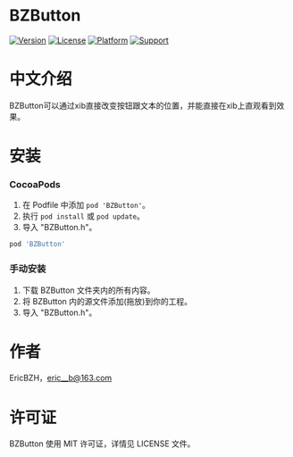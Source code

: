 # BZButton

[![Version](https://img.shields.io/cocoapods/v/BZButton.svg?style=flat)](https://cocoapods.org/pods/BZButton)
[![License](https://img.shields.io/cocoapods/l/BZButton.svg?style=flat)](https://cocoapods.org/pods/BZButton)
[![Platform](https://img.shields.io/cocoapods/p/BZButton.svg?style=flat)](https://cocoapods.org/pods/BZButton)
[![Support](https://img.shields.io/badge/support-iOS%208%2B%20-blue.svg?style=flat)](https://www.apple.com/nl/ios/)

中文介绍
==============
BZButton可以通过xib直接改变按钮跟文本的位置，并能直接在xib上直观看到效果。<br/>

安装
==============

### CocoaPods

1. 在 Podfile 中添加  `pod 'BZButton'`。
2. 执行 `pod install` 或 `pod update`。
3. 导入 "BZButton.h"。

```ruby
pod 'BZButton'
```

### 手动安装

1. 下载 BZButton 文件夹内的所有内容。
2. 将 BZButton 内的源文件添加(拖放)到你的工程。
3. 导入 "BZButton.h"。

作者
==============
EricBZH，eric__b@163.com

许可证
==============
BZButton 使用 MIT 许可证，详情见 LICENSE 文件。


